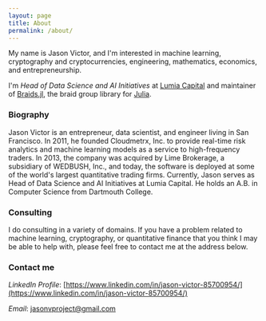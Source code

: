 ```yaml
---
layout: page
title: About
permalink: /about/
---
```


My name is Jason Victor, and I'm interested in machine learning, cryptography and cryptocurrencies, engineering, mathematics, economics, and entrepreneurship.

I'm *Head of Data Science and AI Initiatives* at [Lumia Capital](http://lumiacapital.com/) and maintainer of [Braids.jl](https://github.com/jwvictor/Braids.jl), the braid group library for [Julia](https://julialang.org/).

### Biography

Jason Victor is an entrepreneur, data scientist, and engineer living in San Francisco. In 2011, he founded Cloudmetrx, Inc. to provide real-time risk analytics and machine learning models as a service to high-frequency traders. In 2013, the company was acquired by Lime Brokerage, a subsidiary of WEDBUSH, Inc., and today, the software is deployed at some of the world's largest quantitative trading firms. Currently, Jason serves as Head of Data Science and AI Initiatives at Lumia Capital. He holds an A.B. in Computer Science from Dartmouth College.

### Consulting 

I do consulting in a variety of domains. If you have a problem related to machine learning, cryptography, or quantitative finance that you think I may be able to help with, please feel free to contact me at the address below.

### Contact me

*LinkedIn Profile*: [https://www.linkedin.com/in/jason-victor-85700954/](https://www.linkedin.com/in/jason-victor-85700954/)

*Email*: [jasonvproject@gmail.com](mailto:jasonvproject@gmail.com)
